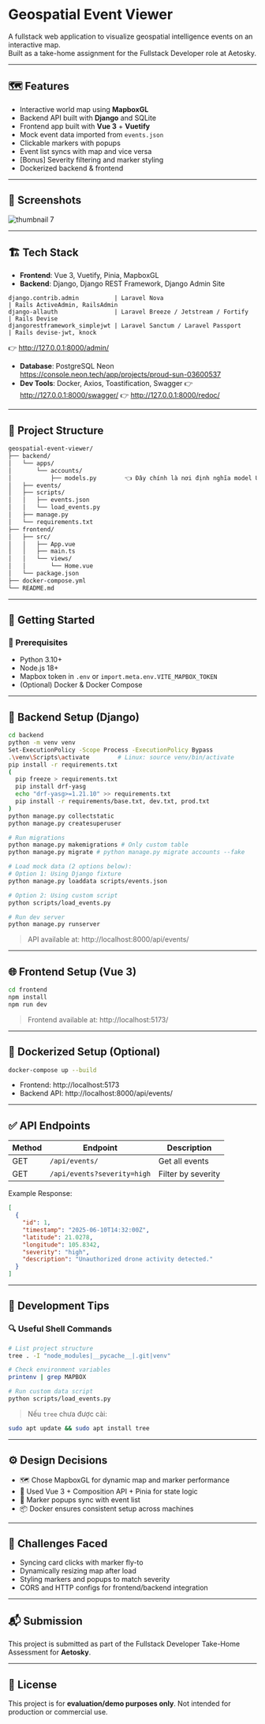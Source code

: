 # Geospatial Event Viewer

A fullstack web application to visualize geospatial intelligence events on an interactive map.  
Built as a take-home assignment for the Fullstack Developer role at Aetosky.

---

## 🗺️ Features

- Interactive world map using **MapboxGL**
- Backend API built with **Django** and SQLite
- Frontend app built with **Vue 3** + **Vuetify**
- Mock event data imported from `events.json`
- Clickable markers with popups
- Event list syncs with map and vice versa
- [Bonus] Severity filtering and marker styling
- Dockerized backend & frontend

---

## 📸 Screenshots

![thumbnail 7](https://github.com/maearon/geospatial-event-viewer/blob/main/backend/Screenshot%20From%202025-06-13%2020-20-02.png)

---

## 🏗️ Tech Stack

- **Frontend**: Vue 3, Vuetify, Pinia, MapboxGL
- **Backend**: Django, Django REST Framework, Django Admin Site 
```
django.contrib.admin          | Laravel Nova                                     | Rails ActiveAdmin, RailsAdmin
django-allauth                | Laravel	Breeze / Jetstream / Fortify             | Rails Devise
djangorestframework_simplejwt | Laravel Sanctum / Laravel Passport               | Rails devise-jwt, knock
```
👉 http://127.0.0.1:8000/admin/
- **Database**: PostgreSQL Neon https://console.neon.tech/app/projects/proud-sun-03600537
- **Dev Tools**: Docker, Axios, Toastification, Swagger
👉 http://127.0.0.1:8000/swagger/
👉 http://127.0.0.1:8000/redoc/

---

## 📁 Project Structure

```bash
geospatial-event-viewer/
├── backend/
│   └── apps/
│       └── accounts/
│           ├── models.py        👈 Đây chính là nơi định nghĩa model User
│   ├── events/
│   ├── scripts/
│   │   ├── events.json
│   │   └── load_events.py
│   ├── manage.py
│   └── requirements.txt
├── frontend/
│   ├── src/
│   │   ├── App.vue
│   │   ├── main.ts
│   │   └── views/
│   │       └── Home.vue
│   └── package.json
├── docker-compose.yml
└── README.md
```

---

## 🚀 Getting Started

### 🔧 Prerequisites

- Python 3.10+
- Node.js 18+
- Mapbox token in `.env` or `import.meta.env.VITE_MAPBOX_TOKEN`
- (Optional) Docker & Docker Compose

---

## 🐍 Backend Setup (Django)

```bash
cd backend
python -m venv venv
Set-ExecutionPolicy -Scope Process -ExecutionPolicy Bypass
.\venv\Scripts\activate        # Linux: source venv/bin/activate
pip install -r requirements.txt
(
  pip freeze > requirements.txt
  pip install drf-yasg
  echo "drf-yasg>=1.21.10" >> requirements.txt
  pip install -r requirements/base.txt, dev.txt, prod.txt
)
python manage.py collectstatic
python manage.py createsuperuser

# Run migrations
python manage.py makemigrations # Only custom table
python manage.py migrate # python manage.py migrate accounts --fake

# Load mock data (2 options below):
# Option 1: Using Django fixture
python manage.py loaddata scripts/events.json

# Option 2: Using custom script
python scripts/load_events.py

# Run dev server
python manage.py runserver
```

> API available at: http://localhost:8000/api/events/

---

## 🌐 Frontend Setup (Vue 3)

```bash
cd frontend
npm install
npm run dev
```

> Frontend available at: http://localhost:5173/

---

## 🐳 Dockerized Setup (Optional)

```bash
docker-compose up --build
```

- Frontend: http://localhost:5173  
- Backend API: http://localhost:8000/api/events/

---

## ✅ API Endpoints

| Method | Endpoint | Description |
|--------|----------|-------------|
| GET | `/api/events/` | Get all events |
| GET | `/api/events?severity=high` | Filter by severity |

Example Response:

```json
[
  {
    "id": 1,
    "timestamp": "2025-06-10T14:32:00Z",
    "latitude": 21.0278,
    "longitude": 105.8342,
    "severity": "high",
    "description": "Unauthorized drone activity detected."
  }
]
```

---

## 🧪 Development Tips

### 🔍 Useful Shell Commands

```bash
# List project structure
tree . -I "node_modules|__pycache__|.git|venv"

# Check environment variables
printenv | grep MAPBOX

# Run custom data script
python scripts/load_events.py
```

> Nếu `tree` chưa được cài:
```bash
sudo apt update && sudo apt install tree
```

---

## ⚙️ Design Decisions

- 🗺️ Chose MapboxGL for dynamic map and marker performance
- 🧠 Used Vue 3 + Composition API + Pinia for state logic
- 🔄 Marker popups sync with event list
- 📦 Docker ensures consistent setup across machines

---

## 🧠 Challenges Faced

- Syncing card clicks with marker fly-to
- Dynamically resizing map after load
- Styling markers and popups to match severity
- CORS and HTTP configs for frontend/backend integration

---

## 📬 Submission

This project is submitted as part of the Fullstack Developer Take-Home Assessment for **Aetosky**.

---

## 📄 License

This project is for **evaluation/demo purposes only**. Not intended for production or commercial use.
